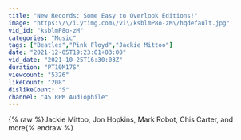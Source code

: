 ```yaml
---
title: "New Records: Some Easy to Overlook Editions!"
image: "https:\/\/i.ytimg.com\/vi\/ksblmP8o-zM\/hqdefault.jpg"
vid_id: "ksblmP8o-zM"
categories: "Music"
tags: ["Beatles","Pink Floyd","Jackie Mittoo"]
date: "2021-12-05T19:23:01+03:00"
vid_date: "2021-10-25T16:30:03Z"
duration: "PT10M17S"
viewcount: "5326"
likeCount: "208"
dislikeCount: "5"
channel: "45 RPM Audiophile"
---
```

{% raw %}Jackie Mittoo, Jon Hopkins, Mark Robot, Chis Carter, and more{% endraw %}
